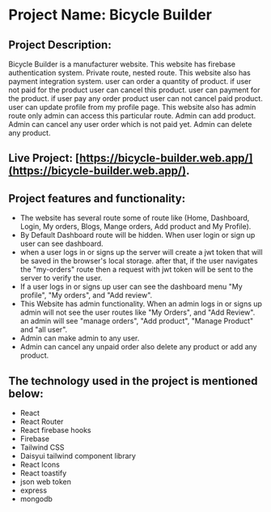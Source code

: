 # Project Name: Bicycle Builder

## Project Description:

Bicycle Builder is a manufacturer website. This website has firebase authentication system. Private route, nested route. This website also has payment integration system. user can order a quantity of product. if user not paid for the product user can cancel this product. user can payment for the product. if user pay any order product user can not cancel paid product. user can update profile from my profile page. This website also has admin route only admin can access this particular route. Admin can add product. Admin can cancel any user order which is not paid yet. Admin can delete any product.

## Live Project: [https://bicycle-builder.web.app/](https://bicycle-builder.web.app/).

## Project features and functionality:

- The website has several route some of route like (Home, Dashboard, Login, My orders, Blogs, Mange orders, Add product and My Profile).
- By Default Dashboard route will be hidden. When user login or sign up user can see dashboard.
- when a user logs in or signs up the server will create a jwt token that will be saved in the browser's local storage. after that, if the user navigates the "my-orders" route then a request with jwt token will be sent to the server to verify the user.
- If a user logs in or signs up user can see the dashboard menu "My profile", "My orders", and "Add review".
- This Website has admin functionality. When an admin logs in or signs up admin will not see the user routes like "My Orders", and "Add Review". an admin will see "manage orders", "Add product", "Manage Product" and "all user".
- Admin can make admin to any user.
- Admin can cancel any unpaid order also delete any product or add any product.

## The technology used in the project is mentioned below:

- React
- React Router
- React firebase hooks
- Firebase
- Tailwind CSS
- Daisyui tailwind component library
- React Icons
- React toastify
- json web token
- express
- mongodb
